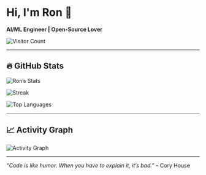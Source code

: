 # Hi, I'm Ron 👋

**AI/ML Engineer | Open-Source Lover**

![Visitor Count](https://komarev.com/ghpvc/?username=ron-42&color=brightgreen)

---

## 🔥 GitHub Stats
![Ron’s Stats](https://github-readme-stats.vercel.app/api?username=ron-42&show_icons=true&theme=tokyonight&hide_border=true&include_all_commits=true)

![Streak](https://streak-stats.demolab.com?user=ron-42&theme=tokyonight&hide_border=true)

![Top Languages](https://github-readme-stats.vercel.app/api/top-langs/?username=ron-42&layout=compact&theme=tokyonight&hide_border=true)

---

## 📈 Activity Graph
![Activity Graph](https://github-readme-activity-graph.vercel.app/graph?username=ron-42&theme=tokyonight&hide_border=true)

---


*“Code is like humor. When you have to explain it, it’s bad.”* – Cory House
